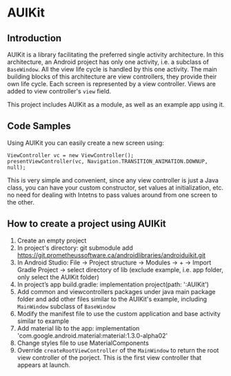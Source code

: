 # AUIKit

## Introduction

AUIKit is a library facilitating the preferred single activity architecture. In this architecture, an Android project has only one activity, i.e. a subclass of `BaseWindow`. All the view life cycle is handled by this one activity. The main building blocks of this architecture are view controllers, they provide their own life cycle. Each screen is represented by a view controller. Views are added to view controller's `view` field. 

This project includes AUIKit as a module, as well as an example app using it. 

## Code Samples

Using AUIKit you can easily create a new screen using:
```
ViewController vc = new ViewController();
presentViewController(vc, Navigation.TRANSITION_ANIMATION.DOWNUP, null);
```
This is very simple and convenient, since any view controller is just a Java class, you can have your custom constructor, set values at initialization, etc. no need for dealing with Intetns to pass values around from one screen to the other. 

## How to create a project using AUIKit

1. Create an empty project
2. In project's directory: git submodule add https://git.prometheussoftware.ca/androidlibraries/androiduikit.git
3. In Android Studio: File -> Project structure -> Modules -> + -> Import Gradle Project -> select directory of lib (exclude example, i.e. app folder, only select the AUIKit folder) 
4. In project’s app build.gradle: implementation project(path: ':AUIKit')
5. Add common and viewcontrollers packages under java main package folder and add other files similar to the AUIKit's example, including `MainWindow` subclass of `BaseWindow`
6. Modify the manifest file to use the custom application and base activity similar to example
7. Add material lib to the app: implementation 'com.google.android.material:material:1.3.0-alpha02'
8. Change styles file to use MaterialComponents
9. Override `createRootViewController` of the `MainWindow` to return the root view controller of the porject. This is the first view controller that appears at launch.
